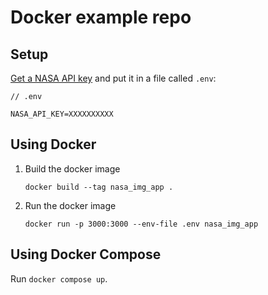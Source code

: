 # Docker example repo

## Setup

[Get a NASA API key](https://api.nasa.gov/index.html) and put it in a file called `.env`:

```
// .env

NASA_API_KEY=XXXXXXXXXX
```

## Using Docker

1. Build the docker image

   ```
   docker build --tag nasa_img_app .
   ```

2. Run the docker image

   ```
   docker run -p 3000:3000 --env-file .env nasa_img_app
   ```

## Using Docker Compose

Run `docker compose up`.
